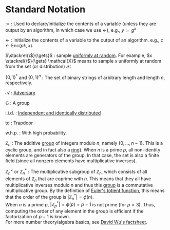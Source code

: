 # Standard Notation

$:=$
: Used to declare/initialize the contents of a variable (unless they are output by an algorithm, in which case we use $\gets$), e.g., $y := g^x$

$\gets$
: Initialize the contents of a variable to the output of an algorithm. e.g., $c \gets \mathsf{Enc}(pk, x)$.

<!-- $\gets\!\!\tiny{\$}$ -->
$\stackrel{\$}{\gets}$
: sample [uniformly at random](./general.md#uniform). For example, $x \stackrel{\$}{\gets} \mathcal{X}$ means to sample $x$ uniformly at random from the set (or distribution) $\mathcal{X}$.

$\{0,1\}^*$ and $\{0,1\}^n$
: The set of binary strings of arbitrary length and length $n$, respectively.

$\mathcal{A}$
: [Adversary](./general.md#adversary)

$\mathbb{G}$
: A group

i.i.d.
: [Independent and identically distributed](general.md#iid)

$\mathsf{td}$
: Trapdoor

w.h.p.
: With high probability.

$\mathbb{Z}_n$
: The additive [group](./general.md#group) of integers modulo $n$, namely $\{0,\dots,n-1\}$. This is a cyclic group, and in fact also a [ring](./general.md#ring)). When $n$ is a prime $p$, all non-identity elements are generators of the group. In that case, the set is also a finite field (since all nonzero elements have multiplicative inverses). 

$\mathbb{Z}_n^\times$ or $\mathbb{Z}_n^*$
: The multiplicative subgroup of $\mathbb{Z}_n$, which consists of all elements of $\mathbb{Z}_n$ that are coprime with $n$. This means that they all have multiplicative inverses modulo $n$ and thus this [group](./general.md#group) is a commutative multiplicative group. By the definition of [Euler's totient function](https://en.wikipedia.org/wiki/Euler%27s_totient_function), this means that the order of the group is $\lvert \mathbb{Z}_n^* \rvert = \phi(n)$.  
When $n$ is a prime $p$, $\lvert \mathbb{Z}_p^* \rvert = \phi(p) = p-1$ is not prime (for $p>3$). Thus, computing the order of any element in the group is efficient if the factorization of $p-1$ is known.  
For more number theory/algebra basics, see [David Wu's factsheet](https://www.cs.utexas.edu/~dwu4/courses/fa21/static/algebra.pdf).